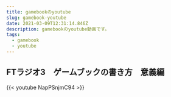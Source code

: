 ```yaml
---
title: gamebookのyoutube
slug: gamebook-youtube
date: 2021-03-09T12:31:14.846Z
description: gamebookのyoutube動画です。
tags:
  - gamebook
  - youtube
---
```


## FTラジオ3　ゲームブックの書き方　意義編
{{< youtube NapPSnjmC94 >}}
